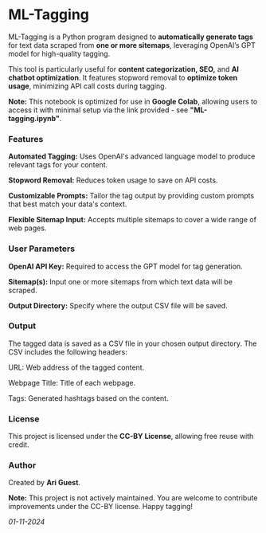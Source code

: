 # **ML-Tagging**

ML-Tagging is a Python program designed to **automatically generate tags** for text data scraped from **one or more sitemaps**, leveraging OpenAI’s GPT model for high-quality tagging.

This tool is particularly useful for **content categorization, SEO,** and **AI chatbot optimization**. It features stopword removal to **optimize token usage**, minimizing API call costs during tagging.

**Note:** This notebook is optimized for use in **Google Colab**, allowing users to access it with minimal setup via the link provided - see **"ML-tagging.ipynb"**.





### **Features**

**Automated Tagging:** Uses OpenAI's advanced language model to produce relevant tags for your content.

**Stopword Removal:** Reduces token usage to save on API costs.

**Customizable Prompts:** Tailor the tag output by providing custom prompts that best match your data's context.

**Flexible Sitemap Input:** Accepts multiple sitemaps to cover a wide range of web pages.






### **User Parameters**

**OpenAI API Key:** Required to access the GPT model for tag generation.

**Sitemap(s):** Input one or more sitemaps from which text data will be scraped.

**Output Directory:** Specify where the output CSV file will be saved.





### **Output**

The tagged data is saved as a CSV file in your chosen output directory. The CSV includes the following headers:

URL: Web address of the tagged content.

Webpage Title: Title of each webpage.

Tags: Generated hashtags based on the content.





### **License**

This project is licensed under the **CC-BY License**, allowing free reuse with credit.





### **Author**

Created by **Ari Guest**.


**Note:** This project is not actively maintained. You are welcome to contribute improvements under the CC-BY license. Happy tagging!

_01-11-2024_